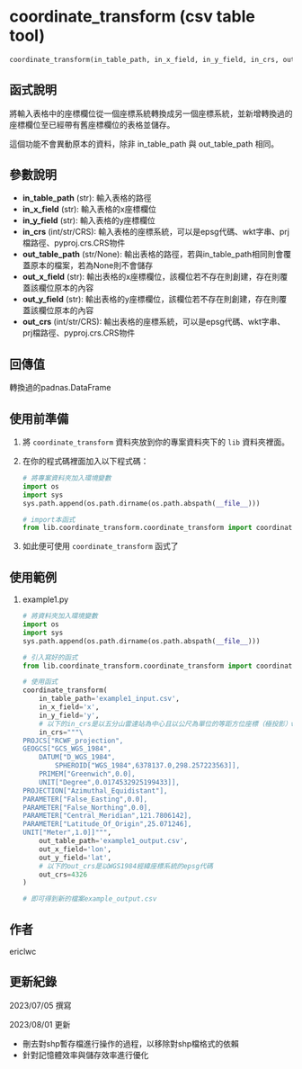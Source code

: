 # **coordinate_transform** (csv table tool)
```python
coordinate_transform(in_table_path, in_x_field, in_y_field, in_crs, out_table_path, out_x_field, out_y_field, out_crs)
```

## 函式說明

將輸入表格中的座標欄位從一個座標系統轉換成另一個座標系統，並新增轉換過的座標欄位至已經帶有舊座標欄位的表格並儲存。

這個功能不會異動原本的資料，除非 in_table_path 與 out_table_path 相同。

## 參數說明
- **in_table_path** (str): 輸入表格的路徑
- **in_x_field** (str): 輸入表格的x座標欄位
- **in_y_field** (str): 輸入表格的y座標欄位
- **in_crs** (int/str/CRS): 輸入表格的座標系統，可以是epsg代碼、wkt字串、prj檔路徑、pyproj.crs.CRS物件
- **out_table_path** (str/None): 輸出表格的路徑，若與in_table_path相同則會覆蓋原本的檔案，若為None則不會儲存
- **out_x_field** (str): 輸出表格的x座標欄位，該欄位若不存在則創建，存在則覆蓋該欄位原本的內容
- **out_y_field** (str): 輸出表格的y座標欄位，該欄位若不存在則創建，存在則覆蓋該欄位原本的內容
- **out_crs** (int/str/CRS): 輸出表格的座標系統，可以是epsg代碼、wkt字串、prj檔路徑、pyproj.crs.CRS物件

## 回傳值
轉換過的padnas.DataFrame

## 使用前準備

1. 將 `coordinate_transform` 資料夾放到你的專案資料夾下的 `lib` 資料夾裡面。

2. 在你的程式碼裡面加入以下程式碼：
    ```python
    # 將專案資料夾加入環境變數
    import os
    import sys
    sys.path.append(os.path.dirname(os.path.abspath(__file__)))

    # import本函式
    from lib.coordinate_transform.coordinate_transform import coordinate_transform
    ```

3. 如此便可使用 `coordinate_transform` 函式了

## 使用範例
1. example1.py
    ```python
    # 將資料夾加入環境變數
    import os
    import sys
    sys.path.append(os.path.dirname(os.path.abspath(__file__)))

    # 引入寫好的函式
    from lib.coordinate_transform.coordinate_transform import coordinate_transform

    # 使用函式
    coordinate_transform(
        in_table_path='example1_input.csv',
        in_x_field='x',
        in_y_field='y',
        # 以下的in_crs是以五分山雷達站為中心且以公尺為單位的等距方位座標（極投影）wkt字串
        in_crs="""\
    PROJCS["RCWF_projection",
    GEOGCS["GCS_WGS_1984",
        DATUM["D_WGS_1984",
            SPHEROID["WGS_1984",6378137.0,298.257223563]],
        PRIMEM["Greenwich",0.0],
        UNIT["Degree",0.0174532925199433]],
    PROJECTION["Azimuthal_Equidistant"],
    PARAMETER["False_Easting",0.0],
    PARAMETER["False_Northing",0.0],
    PARAMETER["Central_Meridian",121.7806142],
    PARAMETER["Latitude_Of_Origin",25.071246],
    UNIT["Meter",1.0]]""",
        out_table_path='example1_output.csv',
        out_x_field='lon',
        out_y_field='lat',
        # 以下的out_crs是以WGS1984經緯座標系統的epsg代碼
        out_crs=4326
    )

    # 即可得到新的檔案example_output.csv
    ```

## 作者
ericlwc

## 更新紀錄

2023/07/05 撰寫

2023/08/01 更新
- 刪去對shp暫存檔進行操作的過程，以移除對shp檔格式的依賴
- 針對記憶體效率與儲存效率進行優化
